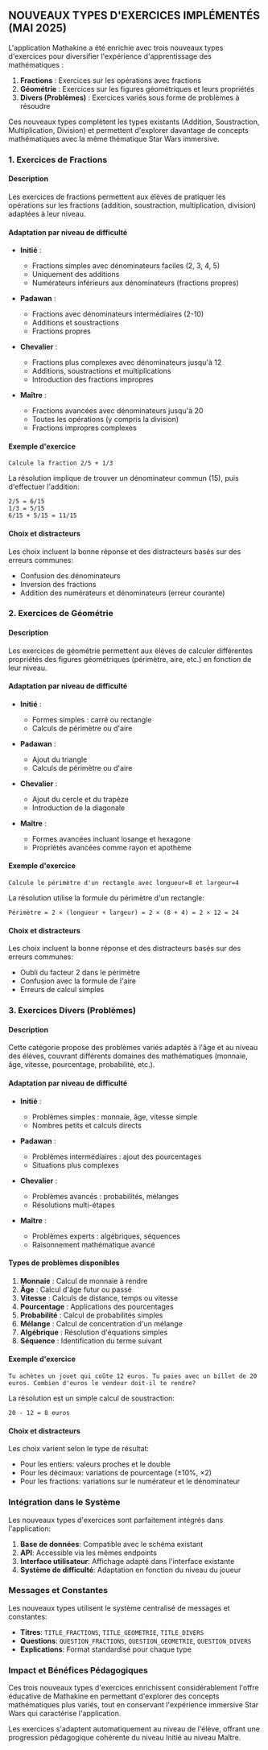 ## NOUVEAUX TYPES D'EXERCICES IMPLÉMENTÉS (MAI 2025)

L'application Mathakine a été enrichie avec trois nouveaux types d'exercices pour diversifier l'expérience d'apprentissage des mathématiques :

1. **Fractions** : Exercices sur les opérations avec fractions
2. **Géométrie** : Exercices sur les figures géométriques et leurs propriétés
3. **Divers (Problèmes)** : Exercices variés sous forme de problèmes à résoudre

Ces nouveaux types complètent les types existants (Addition, Soustraction, Multiplication, Division) et permettent d'explorer davantage de concepts mathématiques avec la même thématique Star Wars immersive.

### 1. Exercices de Fractions

#### Description

Les exercices de fractions permettent aux élèves de pratiquer les opérations sur les fractions (addition, soustraction, multiplication, division) adaptées à leur niveau.

#### Adaptation par niveau de difficulté

- **Initié** : 
  - Fractions simples avec dénominateurs faciles (2, 3, 4, 5)
  - Uniquement des additions
  - Numérateurs inférieurs aux dénominateurs (fractions propres)

- **Padawan** : 
  - Fractions avec dénominateurs intermédiaires (2-10)
  - Additions et soustractions
  - Fractions propres

- **Chevalier** : 
  - Fractions plus complexes avec dénominateurs jusqu'à 12
  - Additions, soustractions et multiplications
  - Introduction des fractions impropres

- **Maître** : 
  - Fractions avancées avec dénominateurs jusqu'à 20
  - Toutes les opérations (y compris la division)
  - Fractions impropres complexes

#### Exemple d'exercice

```
Calcule la fraction 2/5 + 1/3
```

La résolution implique de trouver un dénominateur commun (15), puis d'effectuer l'addition:
```
2/5 = 6/15
1/3 = 5/15
6/15 + 5/15 = 11/15
```

#### Choix et distracteurs

Les choix incluent la bonne réponse et des distracteurs basés sur des erreurs communes:
- Confusion des dénominateurs
- Inversion des fractions
- Addition des numérateurs et dénominateurs (erreur courante)

### 2. Exercices de Géométrie

#### Description

Les exercices de géométrie permettent aux élèves de calculer différentes propriétés des figures géométriques (périmètre, aire, etc.) en fonction de leur niveau.

#### Adaptation par niveau de difficulté

- **Initié** : 
  - Formes simples : carré ou rectangle
  - Calculs de périmètre ou d'aire

- **Padawan** : 
  - Ajout du triangle
  - Calculs de périmètre ou d'aire

- **Chevalier** : 
  - Ajout du cercle et du trapèze
  - Introduction de la diagonale

- **Maître** : 
  - Formes avancées incluant losange et hexagone
  - Propriétés avancées comme rayon et apothème

#### Exemple d'exercice

```
Calcule le périmètre d'un rectangle avec longueur=8 et largeur=4
```

La résolution utilise la formule du périmètre d'un rectangle:
```
Périmètre = 2 × (longueur + largeur) = 2 × (8 + 4) = 2 × 12 = 24
```

#### Choix et distracteurs

Les choix incluent la bonne réponse et des distracteurs basés sur des erreurs communes:
- Oubli du facteur 2 dans le périmètre
- Confusion avec la formule de l'aire
- Erreurs de calcul simples

### 3. Exercices Divers (Problèmes)

#### Description

Cette catégorie propose des problèmes variés adaptés à l'âge et au niveau des élèves, couvrant différents domaines des mathématiques (monnaie, âge, vitesse, pourcentage, probabilité, etc.).

#### Adaptation par niveau de difficulté

- **Initié** : 
  - Problèmes simples : monnaie, âge, vitesse simple
  - Nombres petits et calculs directs

- **Padawan** : 
  - Problèmes intermédiaires : ajout des pourcentages
  - Situations plus complexes

- **Chevalier** : 
  - Problèmes avancés : probabilités, mélanges
  - Résolutions multi-étapes

- **Maître** : 
  - Problèmes experts : algébriques, séquences
  - Raisonnement mathématique avancé

#### Types de problèmes disponibles

1. **Monnaie** : Calcul de monnaie à rendre
2. **Âge** : Calcul d'âge futur ou passé
3. **Vitesse** : Calculs de distance, temps ou vitesse
4. **Pourcentage** : Applications des pourcentages
5. **Probabilité** : Calcul de probabilités simples
6. **Mélange** : Calcul de concentration d'un mélange
7. **Algébrique** : Résolution d'équations simples
8. **Séquence** : Identification du terme suivant

#### Exemple d'exercice

```
Tu achètes un jouet qui coûte 12 euros. Tu paies avec un billet de 20 euros. Combien d'euros le vendeur doit-il te rendre?
```

La résolution est un simple calcul de soustraction:
```
20 - 12 = 8 euros
```

#### Choix et distracteurs

Les choix varient selon le type de résultat:
- Pour les entiers: valeurs proches et le double
- Pour les décimaux: variations de pourcentage (±10%, ×2)
- Pour les fractions: variations sur le numérateur et le dénominateur

### Intégration dans le Système

Les nouveaux types d'exercices sont parfaitement intégrés dans l'application:

1. **Base de données**: Compatible avec le schéma existant
2. **API**: Accessible via les mêmes endpoints
3. **Interface utilisateur**: Affichage adapté dans l'interface existante
4. **Système de difficulté**: Adaptation en fonction du niveau du joueur

### Messages et Constantes

Les nouveaux types utilisent le système centralisé de messages et constantes:

- **Titres**: `TITLE_FRACTIONS`, `TITLE_GEOMETRIE`, `TITLE_DIVERS`
- **Questions**: `QUESTION_FRACTIONS`, `QUESTION_GEOMETRIE`, `QUESTION_DIVERS`
- **Explications**: Format standardisé pour chaque type

### Impact et Bénéfices Pédagogiques

Ces trois nouveaux types d'exercices enrichissent considérablement l'offre éducative de Mathakine en permettant d'explorer des concepts mathématiques plus variés, tout en conservant l'expérience immersive Star Wars qui caractérise l'application.

Les exercices s'adaptent automatiquement au niveau de l'élève, offrant une progression pédagogique cohérente du niveau Initié au niveau Maître. 